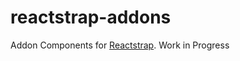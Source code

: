 # reactstrap-addons

Addon Components for [Reactstrap](https://reactstrap.github.io/). Work in Progress